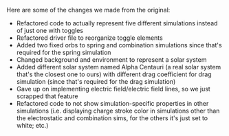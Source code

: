 Here are some of the changes we made from the original:
* Refactored code to actually represent five different simulations instead of just one with toggles
* Refactored driver file to reorganize toggle elements
* Added two fixed orbs to spring and combination simulations since that's required for the spring simulation
* Changed background and environment to represent a solar system
* Added different solar system named Alpha Centauri (a real solar system that's the closest one to ours) with different drag coefficient for drag simulation (since that's required for the drag simulation)
* Gave up on implementing electric field/electric field lines, so we just scrapped that feature
* Refactored code to not show simulation-specific properties in other simulations (i.e. displaying charge stroke color in simulations other than the electrostatic and combination sims, for the others it's just set to white; etc.)
